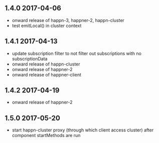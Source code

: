 1.4.0 2017-04-06
----------------
  - onward release of happn-3, happner-2, happn-cluster
  - test emitLocal() in cluster context

1.4.1 2017-04-13
----------------
  - update subscription filter to not filter out subscriptions with no subscriptionData
  - onward release of happn-cluster
  - onward release of happner-2
  - onward release of happner-client
  
1.4.2 2017-04-19
----------------
  - onward release of happner-2

1.5.0 2017-05-20
----------------
  - start happn-cluster proxy (through which client access cluster) after component startMethods are run
